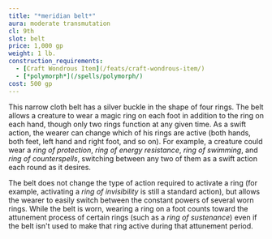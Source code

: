 ```yaml
---
title: "*meridian belt*"
aura: moderate transmutation
cl: 9th
slot: belt
price: 1,000 gp
weight: 1 lb.
construction_requirements:
  - [Craft Wondrous Item](/feats/craft-wondrous-item/)
  - [*polymorph*](/spells/polymorph/)
cost: 500 gp
---
```


This narrow cloth belt has a silver buckle in the shape of four rings. The belt allows a creature to wear a magic ring on each foot in addition to the ring on each hand, though only two rings function at any given time. As a swift action, the wearer can change which of his rings are active (both hands, both feet, left hand and right foot, and so on). For example, a creature could wear a *ring of protection*, *ring of energy resistance*, *ring of swimming*, and *ring of counterspells*, switching between any two of them as a swift action each round as it desires.

The belt does not change the type of action required to activate a ring (for example, activating a *ring of invisibility* is still a standard action), but allows the wearer to easily switch between the constant powers of several worn rings. While the belt is worn, wearing a ring on a foot counts toward the attunement process of certain rings (such as a *ring of sustenance*) even if the belt isn't used to make that ring active during that attunement period.

